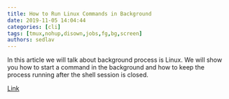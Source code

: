 ```yaml
---
title: How to Run Linux Commands in Background 
date: 2019-11-05 14:04:44
categories: [cli]
tags: [tmux,nohup,disown,jobs,fg,bg,screen]
authors: sedlav
---
```


In this article we will talk about background process is Linux. We will show you how to start a command in the background and how to keep the process running after the shell session is closed.

[Link](https://linuxize.com/post/how-to-run-linux-commands-in-background/)
